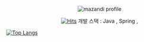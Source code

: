 
<!--
**ESKKorea/ESKkorea** is a ✨ _special_ ✨ repository because its `README.md` (this file) appears on your GitHub profile.

Here are some ideas to get you started:

- 🔭 I’m currently working on ...
- 🌱 I’m currently learning ...
- 👯 I’m looking to collaborate on ...
- 🤔 I’m looking for help with ...
- 💬 Ask me about ...
- 📫 How to reach me: ...
- 😄 Pronouns: ...
- ⚡ Fun fact: ...
-->

<div align="center">
  
 <!-- ![header](https://capsule-render.vercel.app/api?type=shark&color=auto&height=250&section=header&text=ESKKorea's%20GitHub&fontSize=70&animation=scaleIn) -->

 ![mazandi profile](http://mazandi.herokuapp.com/api?handle={handle}&theme=warm)
 
[![Hits](https://hits.seeyoufarm.com/api/count/incr/badge.svg?url=https%3A%2F%2Fgithub.com%2Fgjbae1212%2Fhit-counter&count_bg=%23258FD5&title_bg=%23232AE1&icon=github.svg&icon_color=%23E7E7E7&title=hits&edge_flat=false)](https://hits.seeyoufarm.com)
  개발 스택 : Java , Spring , 


</div>





 [![Top Langs](https://github-readme-stats.vercel.app/api/top-langs/?username=ESKkorea)](https://github.com/anuraghazra/github-readme-stats)


